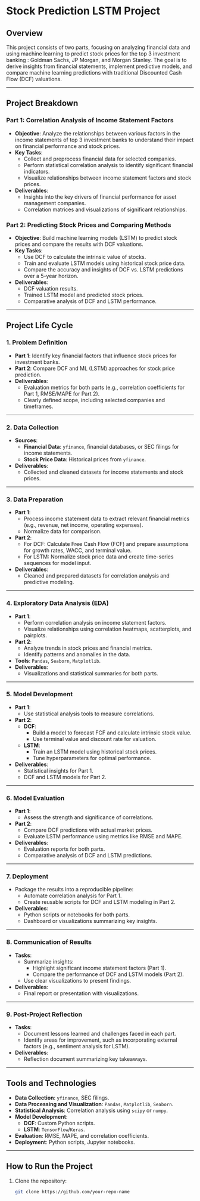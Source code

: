 # Stock Prediction LSTM Project

## Overview
This project consists of two parts, focusing on analyzing financial data and using machine learning to predict stock prices for the top 3 investment banking : Goldman Sachs, JP Morgan, and Morgan Stanley. The goal is to derive insights from financial statements, implement predictive models, and compare machine learning predictions with traditional Discounted Cash Flow (DCF) valuations.

---

## Project Breakdown

### Part 1: Correlation Analysis of Income Statement Factors
- **Objective**: Analyze the relationships between various factors in the income statements of top 3 investment banks to understand their impact on financial performance and stock prices.
- **Key Tasks**:
  - Collect and preprocess financial data for selected companies.
  - Perform statistical correlation analysis to identify significant financial indicators.
  - Visualize relationships between income statement factors and stock prices.
- **Deliverables**:
  - Insights into the key drivers of financial performance for asset management companies.
  - Correlation matrices and visualizations of significant relationships.

### Part 2: Predicting Stock Prices and Comparing Methods
- **Objective**: Build machine learning models (LSTM) to predict stock prices and compare the results with DCF valuations.
- **Key Tasks**:
  - Use DCF to calculate the intrinsic value of stocks.
  - Train and evaluate LSTM models using historical stock price data.
  - Compare the accuracy and insights of DCF vs. LSTM predictions over a 5-year horizon.
- **Deliverables**:
  - DCF valuation results.
  - Trained LSTM model and predicted stock prices.
  - Comparative analysis of DCF and LSTM performance.

---

## Project Life Cycle

### 1. Problem Definition
- **Part 1**: Identify key financial factors that influence stock prices for investment banks.
- **Part 2**: Compare DCF and ML (LSTM) approaches for stock price prediction.
- **Deliverables**:
  - Evaluation metrics for both parts (e.g., correlation coefficients for Part 1, RMSE/MAPE for Part 2).
  - Clearly defined scope, including selected companies and timeframes.

---

### 2. Data Collection
- **Sources**:
  - **Financial Data**: `yfinance`, financial databases, or SEC filings for income statements.
  - **Stock Price Data**: Historical prices from `yfinance`.
- **Deliverables**:
  - Collected and cleaned datasets for income statements and stock prices.

---

### 3. Data Preparation
- **Part 1**:
  - Process income statement data to extract relevant financial metrics (e.g., revenue, net income, operating expenses).
  - Normalize data for comparison.
- **Part 2**:
  - For DCF: Calculate Free Cash Flow (FCF) and prepare assumptions for growth rates, WACC, and terminal value.
  - For LSTM: Normalize stock price data and create time-series sequences for model input.
- **Deliverables**:
  - Cleaned and prepared datasets for correlation analysis and predictive modeling.

---

### 4. Exploratory Data Analysis (EDA)
- **Part 1**:
  - Perform correlation analysis on income statement factors.
  - Visualize relationships using correlation heatmaps, scatterplots, and pairplots.
- **Part 2**:
  - Analyze trends in stock prices and financial metrics.
  - Identify patterns and anomalies in the data.
- **Tools**: `Pandas`, `Seaborn`, `Matplotlib`.
- **Deliverables**:
  - Visualizations and statistical summaries for both parts.

---

### 5. Model Development
- **Part 1**: 
  - Use statistical analysis tools to measure correlations.
- **Part 2**:
  - **DCF**:
    - Build a model to forecast FCF and calculate intrinsic stock value.
    - Use terminal value and discount rate for valuation.
  - **LSTM**:
    - Train an LSTM model using historical stock prices.
    - Tune hyperparameters for optimal performance.
- **Deliverables**:
  - Statistical insights for Part 1.
  - DCF and LSTM models for Part 2.

---

### 6. Model Evaluation
- **Part 1**:
  - Assess the strength and significance of correlations.
- **Part 2**:
  - Compare DCF predictions with actual market prices.
  - Evaluate LSTM performance using metrics like RMSE and MAPE.
- **Deliverables**:
  - Evaluation reports for both parts.
  - Comparative analysis of DCF and LSTM predictions.

---

### 7. Deployment
- Package the results into a reproducible pipeline:
  - Automate correlation analysis for Part 1.
  - Create reusable scripts for DCF and LSTM modeling in Part 2.
- **Deliverables**:
  - Python scripts or notebooks for both parts.
  - Dashboard or visualizations summarizing key insights.

---

### 8. Communication of Results
- **Tasks**:
  - Summarize insights:
    - Highlight significant income statement factors (Part 1).
    - Compare the performance of DCF and LSTM models (Part 2).
  - Use clear visualizations to present findings.
- **Deliverables**:
  - Final report or presentation with visualizations.

---

### 9. Post-Project Reflection
- **Tasks**:
  - Document lessons learned and challenges faced in each part.
  - Identify areas for improvement, such as incorporating external factors (e.g., sentiment analysis for LSTM).
- **Deliverables**:
  - Reflection document summarizing key takeaways.

---

## Tools and Technologies
- **Data Collection**: `yfinance`, SEC filings.
- **Data Processing and Visualization**: `Pandas`, `Matplotlib`, `Seaborn`.
- **Statistical Analysis**: Correlation analysis using `scipy` or `numpy`.
- **Model Development**:
  - **DCF**: Custom Python scripts.
  - **LSTM**: `TensorFlow`/`Keras`.
- **Evaluation**: RMSE, MAPE, and correlation coefficients.
- **Deployment**: Python scripts, Jupyter notebooks.

---

## How to Run the Project
1. Clone the repository:
   ```bash
   git clone https://github.com/your-repo-name
